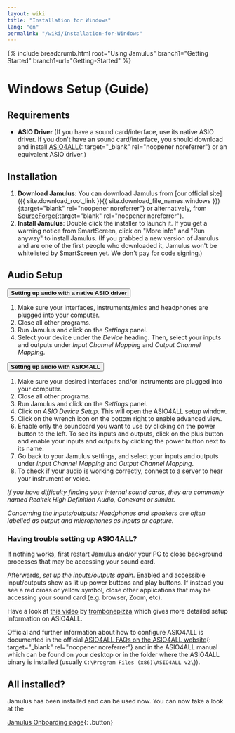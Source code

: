 ```yaml
---
layout: wiki
title: "Installation for Windows"
lang: "en"
permalink: "/wiki/Installation-for-Windows"
---
```


{% include breadcrumb.html root="Using Jamulus" branch1="Getting Started" branch1-url="Getting-Started" %}

# Windows Setup (Guide)

## Requirements

- **ASIO Driver** (If you have a sound card/interface, use its native ASIO driver. If you don't have an sound card/interface, you should download and install [ASIO4ALL](https://www.asio4all.org){: target="_blank" rel="noopener noreferrer"} or an equivalent ASIO driver.)


## Installation
1. **Download Jamulus**: You can download Jamulus from 
[our official site]({{ site.download_root_link }}{{ site.download_file_names.windows }}){:target="blank" rel="noopener noreferrer"} or alternatively, from [SourceForge](https://sourceforge.net/projects/llcon/files/latest/download){:target="blank" rel="noopener noreferrer"}.
1. **Install Jamulus**: Double click the installer to launch it. If you get a warning notice from SmartScreen, click on "More info" and "Run anyway" to install Jamulus. (If you grabbed a new version of Jamulus and are one of the first people who downloaded it, Jamulus won't be whitelisted by SmartScreen yet. We don't pay for code signing.)



## Audio Setup

<div>
<button type="button" class="collapsible"><strong>Setting up audio with a native ASIO driver</strong>
<div></div></button>
<div class="content">
<ol>
<li>Make sure your interfaces, instruments/mics and headphones are plugged into your computer.</li>

<li>Close all other programs.</li>

<li>Run Jamulus and click on the <i>Settings</i> panel.</li>

<li>Select your device under the <i>Device</i> heading. Then, select your inputs and outputs under <i>Input Channel Mapping</i> and <i>Output Channel Mapping.</i></li>
</ol>
</div>
</div>

<div>
<button type="button" class="collapsible"><strong>Setting up audio with ASIO4ALL</strong>
<div></div></button>
<div class="content">
<p>
<ol>

<li>Make sure your desired interfaces and/or instruments are plugged into your computer.</li>

<li>Close all other programs.</li>

<li>Run Jamulus and click on the <i>Settings</i> panel.</li>

<li>Click on <i>ASIO Device Setup</i>. This will open the ASIO4ALL setup window.</li>

<li>Click on the wrench icon on the bottom right to enable advanced view.</li>

<li>Enable only the soundcard you want to use by clicking on the power button to the left. To see its inputs and outputs, click on the plus button and enable your inputs and outputs by clicking the power button next to its name.</li>

<li>Go back to your Jamulus settings, and select your inputs and outputs under <i>Input Channel Mapping</i> and <i>Output Channel Mapping</i>.</li>

<li>To check if your audio is working correctly, connect to a server to hear your instrument or voice.</li>
</ol>

<i>If you have difficulty finding your internal sound cards, they are commonly named Realtek High Definition Audio, Conexant or similar.</i>

</p>
</div>
</div>


*Concerning the inputs/outputs: Headphones and speakers are often labelled as output and microphones as inputs or capture.*

### Having trouble setting up ASIO4ALL?

If nothing works, first restart Jamulus and/or your PC to close background processes that may be accessing your sound card.

Afterwards, *set up the inputs/outputs again*. Enabled and accessible input/outputs show as lit up power buttons and play buttons. If instead you see a red cross or yellow symbol, close other applications that may be accessing your sound card (e.g. browser, Zoom, etc).

Have a look at [this video](https://youtu.be/_GzOsitVgLI) by [trombonepizza](https://github.com/trombonepizza) which gives more detailed setup information on ASIO4ALL.

Official and further information about how to configure ASIO4ALL is documented in the official [ASIO4ALL FAQs on the ASIO4ALL website](https://www.asio4all.org/index.php/help/faq/){: target="_blank" rel="noopener noreferrer"} and in the ASIO4ALL manual which can be found on your desktop or in the folder where the ASIO4ALL binary is installed (usually `C:\Program Files (x86)\ASIO4ALL v2\`)).

## All installed?

Jamulus has been installed and can be used now. You can now take a look at the

[Jamulus Onboarding page](Onboarding){: .button}
